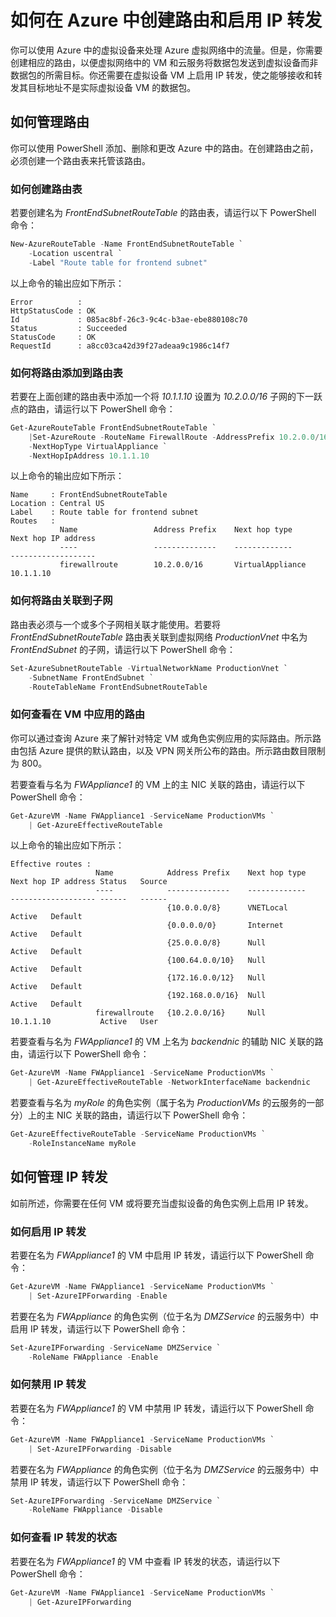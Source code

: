 <properties 
   pageTitle="如何在 Azure 中创建路由和启用 IP 转发"
   description="了解如何管理 UDR 和 IP 转发"
   services="virtual-network"
   documentationCenter="na"
   authors="telmosampaio"
   manager="carolz"
   editor="tysonn" />
<tags 
   ms.service="virtual-network"
   ms.date="08/10/2015"
   wacn.date="" />

# 如何在 Azure 中创建路由和启用 IP 转发
你可以使用 Azure 中的虚拟设备来处理 Azure 虚拟网络中的流量。但是，你需要创建相应的路由，以便虚拟网络中的 VM 和云服务将数据包发送到虚拟设备而非数据包的所需目标。你还需要在虚拟设备 VM 上启用 IP 转发，使之能够接收和转发其目标地址不是实际虚拟设备 VM 的数据包。

## 如何管理路由
你可以使用 PowerShell 添加、删除和更改 Azure 中的路由。在创建路由之前，必须创建一个路由表来托管该路由。

### 如何创建路由表
若要创建名为 *FrontEndSubnetRouteTable* 的路由表，请运行以下 PowerShell 命令：

```powershell
New-AzureRouteTable -Name FrontEndSubnetRouteTable `
	-Location uscentral `
	-Label "Route table for frontend subnet"
```

以上命令的输出应如下所示：

	Error          :
	HttpStatusCode : OK
	Id             : 085ac8bf-26c3-9c4c-b3ae-ebe880108c70
	Status         : Succeeded
	StatusCode     : OK
	RequestId      : a8cc03ca42d39f27adeaa9c1986c14f7

### 如何将路由添加到路由表
若要在上面创建的路由表中添加一个将 *10.1.1.10* 设置为 *10.2.0.0/16* 子网的下一跃点的路由，请运行以下 PowerShell 命令：

```powershell
Get-AzureRouteTable FrontEndSubnetRouteTable `
	|Set-AzureRoute -RouteName FirewallRoute -AddressPrefix 10.2.0.0/16 `
	-NextHopType VirtualAppliance `
	-NextHopIpAddress 10.1.1.10
```

以上命令的输出应如下所示：

	Name     : FrontEndSubnetRouteTable
	Location : Central US
	Label    : Route table for frontend subnet
	Routes   : 
	           Name                 Address Prefix    Next hop type        Next hop IP address
	           ----                 --------------    -------------        -------------------
	           firewallroute        10.2.0.0/16       VirtualAppliance     10.1.1.10    

### 如何将路由关联到子网
路由表必须与一个或多个子网相关联才能使用。若要将 *FrontEndSubnetRouteTable* 路由表关联到虚拟网络 *ProductionVnet* 中名为 *FrontEndSubnet* 的子网，请运行以下 PowerShell 命令：

```powershell
Set-AzureSubnetRouteTable -VirtualNetworkName ProductionVnet `
	-SubnetName FrontEndSubnet `
	-RouteTableName FrontEndSubnetRouteTable
```

### 如何查看在 VM 中应用的路由
你可以通过查询 Azure 来了解针对特定 VM 或角色实例应用的实际路由。所示路由包括 Azure 提供的默认路由，以及 VPN 网关所公布的路由。所示路由数目限制为 800。

若要查看与名为 *FWAppliance1* 的 VM 上的主 NIC 关联的路由，请运行以下 PowerShell 命令：

```powershell
Get-AzureVM -Name FWAppliance1 -ServiceName ProductionVMs `
	| Get-AzureEffectiveRouteTable
```

以上命令的输出应如下所示：

	Effective routes : 
	                   Name            Address Prefix    Next hop type    Next hop IP address Status   Source     
	                   ----            --------------    -------------    ------------------- ------   ------     
	                                   {10.0.0.0/8}      VNETLocal                            Active   Default    
	                                   {0.0.0.0/0}       Internet                             Active   Default    
	                                   {25.0.0.0/8}      Null                                 Active   Default    
	                                   {100.64.0.0/10}   Null                                 Active   Default    
	                                   {172.16.0.0/12}   Null                                 Active   Default    
	                                   {192.168.0.0/16}  Null                                 Active   Default    
	                   firewallroute   {10.2.0.0/16}     Null             10.1.1.10           Active   User      

若要查看与名为 *FWAppliance1* 的 VM 上名为 *backendnic* 的辅助 NIC 关联的路由，请运行以下 PowerShell 命令：

```powershell
Get-AzureVM -Name FWAppliance1 -ServiceName ProductionVMs `
	| Get-AzureEffectiveRouteTable -NetworkInterfaceName backendnic
```

若要查看与名为 *myRole* 的角色实例（属于名为 *ProductionVMs* 的云服务的一部分）上的主 NIC 关联的路由，请运行以下 PowerShell 命令：

```powershell
Get-AzureEffectiveRouteTable -ServiceName ProductionVMs `
	-RoleInstanceName myRole
```

## 如何管理 IP 转发
如前所述，你需要在任何 VM 或将要充当虚拟设备的角色实例上启用 IP 转发。

### 如何启用 IP 转发
若要在名为 *FWAppliance1* 的 VM 中启用 IP 转发，请运行以下 PowerShell 命令：

```powershell
Get-AzureVM -Name FWAppliance1 -ServiceName ProductionVMs `
	| Set-AzureIPForwarding -Enable
```

若要在名为 *FWAppliance* 的角色实例（位于名为 *DMZService* 的云服务中）中启用 IP 转发，请运行以下 PowerShell 命令：

```powershell
Set-AzureIPForwarding -ServiceName DMZService `
	-RoleName FWAppliance -Enable
```

### 如何禁用 IP 转发
若要在名为 *FWAppliance1* 的 VM 中禁用 IP 转发，请运行以下 PowerShell 命令：

```powershell
Get-AzureVM -Name FWAppliance1 -ServiceName ProductionVMs `
	| Set-AzureIPForwarding -Disable
```

若要在名为 *FWAppliance* 的角色实例（位于名为 *DMZService* 的云服务中）中禁用 IP 转发，请运行以下 PowerShell 命令：

```powershell
Set-AzureIPForwarding -ServiceName DMZService `
	-RoleName FWAppliance -Disable
```

### 如何查看 IP 转发的状态
若要在名为 *FWAppliance1* 的 VM 中查看 IP 转发的状态，请运行以下 PowerShell 命令：

```powershell
Get-AzureVM -Name FWAppliance1 -ServiceName ProductionVMs `
	| Get-AzureIPForwarding
``` 

<!---HONumber=70-->